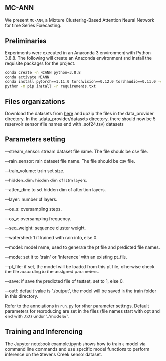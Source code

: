 ## MC-ANN

We present `MC-ANN`,  a Mixture Clustering-Based Attention Neural Network for time Series Forecasting.


## Preliminaries

Experiments were executed in an Anaconda 3 environment with Python 3.8.8. The following will create an Anaconda environment and install the requisite packages for the project.

```bash
conda create -n MCANN python=3.8.8
conda activate MCANN
conda install pytorch==1.11.0 torchvision==0.12.0 torchaudio==0.11.0 -c pytorch
python -m pip install -r requirements.txt
```

## Files organizations

Download the datasets from [here](https://clp.engr.scu.edu/static/datasets/MCANN-datasets.zip) and upzip the files in the data_provider directory. In the ./data_provider/datasets directory, there should now be  5 reservoir sensor (file names end with _sof24.tsv) datasets.

## Parameters setting

--stream_sensor: stream dataset file name. The file should be csv file.

--rain_sensor: rain dataset file name. The file should be csv file.

--train_volume: train set size.

--hidden_dim: hidden dim of lstm layers.

--atten_dim: to set hidden dim of attention layers.

--layer: number of layers.

--os_s: oversampling steps.

--os_v: oversampling frequency.

--seq_weight: sequence cluster weight.

--watershed: 1 if trained with rain info, else 0.

--model: model name, used to generate the pt file and predicted file names.

--mode: set it to 'train' or 'inference' with an existing pt_file.

--pt_file: if set, the model will be loaded from this pt file, otherwise check the file according to the assigned parameters.

--save: if save the predicted file of testset, set to 1, else 0.

--outf: default value is './output', the model will be saved in the train folder in this directory.

Refer to the annotations in `run.py` for other parameter settings. Default parameters for reproducing are set in the files (file names start with opt and end with .txt) under './models/'.

## Training and Inferencing


The Jupyter notebook example.ipynb shows how to train a model via command line commands and use specific model functions to perform inference on the Stevens Creek sensor dataset.




